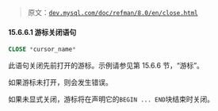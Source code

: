 > 原文：[`dev.mysql.com/doc/refman/8.0/en/close.html`](https://dev.mysql.com/doc/refman/8.0/en/close.html)

#### 15.6.6.1 游标关闭语句

```sql
CLOSE *cursor_name*
```

此语句关闭先前打开的游标。示例请参见第 15.6.6 节，“游标”。

如果游标未打开，则会发生错误。

如果未显式关闭，游标将在声明它的`BEGIN ... END`块结束时关闭。
